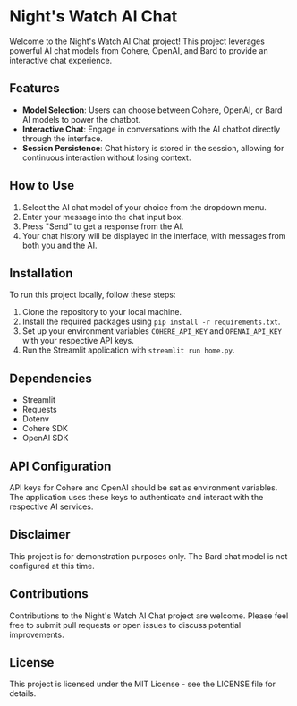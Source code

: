 # Night's Watch AI Chat

Welcome to the Night's Watch AI Chat project! This project leverages powerful AI chat models from Cohere, OpenAI, and Bard to provide an interactive chat experience.

## Features

- **Model Selection**: Users can choose between Cohere, OpenAI, or Bard AI models to power the chatbot.
- **Interactive Chat**: Engage in conversations with the AI chatbot directly through the interface.
- **Session Persistence**: Chat history is stored in the session, allowing for continuous interaction without losing context.

## How to Use

1. Select the AI chat model of your choice from the dropdown menu.
2. Enter your message into the chat input box.
3. Press "Send" to get a response from the AI.
4. Your chat history will be displayed in the interface, with messages from both you and the AI.

## Installation

To run this project locally, follow these steps:

1. Clone the repository to your local machine.
2. Install the required packages using `pip install -r requirements.txt`.
3. Set up your environment variables `COHERE_API_KEY` and `OPENAI_API_KEY` with your respective API keys.
4. Run the Streamlit application with `streamlit run home.py`.

## Dependencies

- Streamlit
- Requests
- Dotenv
- Cohere SDK
- OpenAI SDK

## API Configuration

API keys for Cohere and OpenAI should be set as environment variables. The application uses these keys to authenticate and interact with the respective AI services.

## Disclaimer

This project is for demonstration purposes only. The Bard chat model is not configured at this time.

## Contributions

Contributions to the Night's Watch AI Chat project are welcome. Please feel free to submit pull requests or open issues to discuss potential improvements.

## License

This project is licensed under the MIT License - see the LICENSE file for details.
